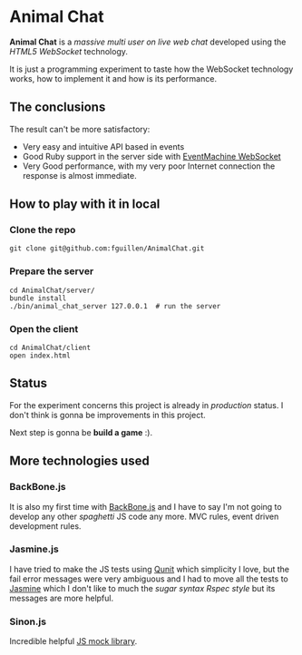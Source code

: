 # Animal Chat

**Animal Chat** is a _massive multi user on live web chat_ developed using the _HTML5 WebSocket_ technology.

It is just a programming experiment to taste how the WebSocket technology works, how to implement it and how is its performance.

## The conclusions

The result can't be more satisfactory:

* Very easy and intuitive API based in events
* Good Ruby support in the server side with [EventMachine WebSocket](https://github.com/igrigorik/em-websocket)
* Very Good performance, with my very poor Internet connection the response is almost immediate.


## How to play with it in local

### Clone the repo

    git clone git@github.com:fguillen/AnimalChat.git

### Prepare the server

    cd AnimalChat/server/
    bundle install
    ./bin/animal_chat_server 127.0.0.1  # run the server

### Open the client

    cd AnimalChat/client
    open index.html


## Status

For the experiment concerns this project is already in *production* status. I don't think is gonna be improvements in this project.

Next step is gonna be **build a game** :).

## More technologies used

### BackBone.js

It is also my first time with [BackBone.js](http://documentcloud.github.com/backbone/) and I have to say I'm not going to develop any other _spaghetti_ JS code any more. MVC rules, event driven development rules.

### Jasmine.js

I have tried to make the JS tests using [Qunit](http://docs.jquery.com/QUnit) which simplicity I love, but the fail error messages were very ambiguous and I had to move all the tests to [Jasmine](http://pivotal.github.com/jasmine/) which I don't like to much the _sugar syntax Rspec style_ but its messages are more helpful.

### Sinon.js

Incredible helpful [JS mock library](http://sinonjs.org/).


